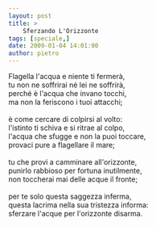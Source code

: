 ```yaml
---
layout: post
title: >
    Sferzando L'Orizzonte
tags: [speciale,]
date: 2009-01-04 14:01:00
author: pietro
---
```

Flagella l'acqua e niente ti fermerà,<br/>tu non ne soffrirai né lei ne soffrirà,<br/>perché è l'acqua che invano tocchi,<br/>ma non la feriscono i tuoi attacchi;<br/><br/>è come cercare di colpirsi al volto:<br/>l'istinto ti schiva e si ritrae al colpo,<br/>l'acqua che sfugge e non la puoi toccare,<br/>provaci pure a flagellare il mare;<br/><br/>tu che provi a camminare all'orizzonte,<br/>punirlo rabbioso per fortuna inutilmente,<br/>non toccherai mai delle acque il fronte;<br/><br/>per te solo questa saggezza inferma,<br/>questa lacrima nella sua tristezza informa:<br/>sferzare l'acque per l'orizzonte disarma.
